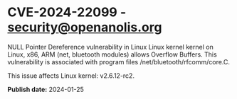 # CVE-2024-22099 - security@openanolis.org

NULL Pointer Dereference vulnerability in Linux Linux kernel kernel on Linux, x86, ARM (net, bluetooth modules) allows Overflow Buffers. This vulnerability is associated with program files /net/bluetooth/rfcomm/core.C.

This issue affects Linux kernel: v2.6.12-rc2.



**Publish date:** 2024-01-25
